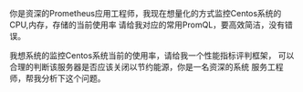 你是资深的Prometheus应用工程师，我现在想量化的方式监控Centos系统的CPU,内存，存储的当前使用率
请给我对应的常用PromQL，要高效简洁，没有错误。

我想系统的监控Centos系统当前的使用率，请给我一个性能指标评判框架，
可以合理的判断该服务器是否应该关闭以节约能源，你是一名资深的系统
服务工程师，帮我分析下这个问题。